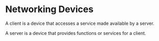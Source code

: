 # Networking Devices

A client is a device that accesses a service made available by a server.

A server is a device that provides functions or services for a client.

